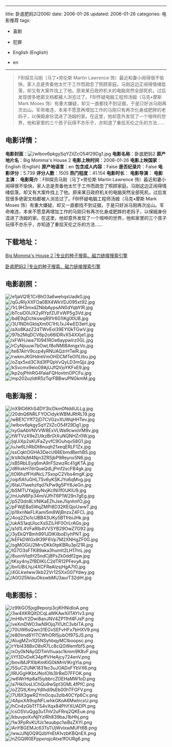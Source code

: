 
---
title: 卧底肥妈2(2006)
date: 2006-01-26
updated: 2006-01-26
categories: 电影推荐
tags:
- 喜剧
- 犯罪

- English (English)
- en
---


> FBI探员马刚（马丁•劳伦斯 Martin Lawrence 饰）最近和妻小闹得很不愉快，家人总是责备他太忙于工作而疏忽了照顾家庭。马刚这边正闹得情绪低落，却又有大案件找上了他。原来某日政府机关的电脑突然全部死机，过后发现很多绝密文档都被人浏览过了。FBI怀疑电脑工程师汤姆（马克•摩斯 Mark Moses 饰）有重大嫌疑，却又一直都找不到证据，于是只好派马刚再次出山。军命难违，本来不愿意再增加工作的马刚只有再次化身成肥胖的老妈子，以保姆身份混进了汤姆的家。在这里，他却意外发现了一个喧哗的世界，他和家里的三个孩子玩得不亦乐乎，亦知道了重拾天伦之乐的方法……

## **电影详情**：

**电影封面**：<img src="https://image.tmdb.org/t/p/w200/wlbov6pkgySqYZilZcO54f29Dg1.jpg" alt="/wlbov6pkgySqYZilZcO54f29Dg1.jpg" title="/wlbov6pkgySqYZilZcO54f29Dg1.jpg">
**电影名称**：卧底肥妈2
**原产地片名**：Big Momma's House 2
**电影上映时间**：2006-01-26
**电影上映国家**：English (English)
**原产地语言**：en
**包含成人内容**：False
**是否纪录片**：False
**电影评分**：5.739
**评分人数**：1505
**热门程度**：41.154
**电影时长**：
**电影导演**：
**电影主演**：
**电影简介**：FBI探员马刚（马丁•劳伦斯 Martin Lawrence 饰）最近和妻小闹得很不愉快，家人总是责备他太忙于工作而疏忽了照顾家庭。马刚这边正闹得情绪低落，却又有大案件找上了他。原来某日政府机关的电脑突然全部死机，过后发现很多绝密文档都被人浏览过了。FBI怀疑电脑工程师汤姆（马克•摩斯 Mark Moses 饰）有重大嫌疑，却又一直都找不到证据，于是只好派马刚再次出山。军命难违，本来不愿意再增加工作的马刚只有再次化身成肥胖的老妈子，以保姆身份混进了汤姆的家。在这里，他却意外发现了一个喧哗的世界，他和家里的三个孩子玩得不亦乐乎，亦知道了重拾天伦之乐的方法……

## **下载地址**：
[Big Momma's House 2 |专业的种子搜索、磁力链接搜索引擎](https://movie.amd794.com:2083/?search=Big%20Momma%27s%20House%202&ordering=&mode=match_phrase&page_size=10&page=1)

[卧底肥妈2 |专业的种子搜索、磁力链接搜索引擎](https://movie.amd794.com:2083/?search=%E5%8D%A7%E5%BA%95%E8%82%A5%E5%A6%882&ordering=&mode=match_phrase&page_size=10&page=1)
 

## **电影剧照**：
<img src="https://image.tmdb.org/t/p/original/e1jaVQ1E1CrBhO3a6wehqsUadk0.jpg" alt="/e1jaVQ1E1CrBhO3a6wehqsUadk0.jpg" title="/e1jaVQ1E1CrBhO3a6wehqsUadk0.jpg"><img src="https://image.tmdb.org/t/p/original/qGJRlyXXFOa0BX4WkVDJ095xt92.jpg" alt="/qGJRlyXXFOa0BX4WkVDJ095xt92.jpg" title="/qGJRlyXXFOa0BX4WkVDJ095xt92.jpg"><img src="https://image.tmdb.org/t/p/original/1rL9H3mxdZNbbAypsAN0dYqbYlR.jpg" alt="/1rL9H3mxdZNbbAypsAN0dYqbYlR.jpg" title="/1rL9H3mxdZNbbAypsAN0dYqbYlR.jpg"><img src="https://image.tmdb.org/t/p/original/bTcsiD0lJX2yRYpfZUFxWP5g3Vd.jpg" alt="/bTcsiD0lJX2yRYpfZUFxWP5g3Vd.jpg" title="/bTcsiD0lJX2yRYpfZUFxWP5g3Vd.jpg"><img src="https://image.tmdb.org/t/p/original/bdE9qDchkswqR91r6G1iKgIXlU8.jpg" alt="/bdE9qDchkswqR91r6G1iKgIXlU8.jpg" title="/bdE9qDchkswqR91r6G1iKgIXlU8.jpg"><img src="https://image.tmdb.org/t/p/original/3U1NDhGkIqXm0C1HL1xJ4wED3eH.jpg" alt="/3U1NDhGkIqXm0C1HL1xJ4wED3eH.jpg" title="/3U1NDhGkIqXm0C1HL1xJ4wED3eH.jpg"><img src="https://image.tmdb.org/t/p/original/aXo8KazZ2dTWvEoI39EYl0kTGwV.jpg" alt="/aXo8KazZ2dTWvEoI39EYl0kTGwV.jpg" title="/aXo8KazZ2dTWvEoI39EYl0kTGwV.jpg"><img src="https://image.tmdb.org/t/p/original/97b2MqDCV6p2o66IDRvX54XXje1.jpg" alt="/97b2MqDCV6p2o66IDRvX54XXje1.jpg" title="/97b2MqDCV6p2o66IDRvX54XXje1.jpg"><img src="https://image.tmdb.org/t/p/original/xFWHJwa710941ROe6aypwlrz0GL.jpg" alt="/xFWHJwa710941ROe6aypwlrz0GL.jpg" title="/xFWHJwa710941ROe6aypwlrz0GL.jpg"><img src="https://image.tmdb.org/t/p/original/rCyNjiuuw7bOwLf8oNMI8AmgxVo.jpg" alt="/rCyNjiuuw7bOwLf8oNMI8AmgxVo.jpg" title="/rCyNjiuuw7bOwLf8oNMI8AmgxVo.jpg"><img src="https://image.tmdb.org/t/p/original/te87AIrV9ccp4yRNUAQzrHTeIR.jpg" alt="/te87AIrV9ccp4yRNUAQzrHTeIR.jpg" title="/te87AIrV9ccp4yRNUAQzrHTeIR.jpg"><img src="https://image.tmdb.org/t/p/original/rwkmJKGHdreVmOHDCMTeOI1Ltbu.jpg" alt="/rwkmJKGHdreVmOHDCMTeOI1Ltbu.jpg" title="/rwkmJKGHdreVmOHDCMTeOI1Ltbu.jpg"><img src="https://image.tmdb.org/t/p/original/oZqx5xd3CXd3fPQpVvQyLD3mQjz.jpg" alt="/oZqx5xd3CXd3fPQpVvQyLD3mQjz.jpg" title="/oZqx5xd3CXd3fPQpVvQyLD3mQjz.jpg"><img src="https://image.tmdb.org/t/p/original/kSvcmx9eio09AjUJfQVjoYKFxE9.jpg" alt="/kSvcmx9eio09AjUJfQVjoYKFxE9.jpg" title="/kSvcmx9eio09AjUJfQVjoYKFxE9.jpg"><img src="https://image.tmdb.org/t/p/original/kp2ojPhhRG4falaFQHovtmOPCFu.jpg" alt="/kp2ojPhhRG4falaFQHovtmOPCFu.jpg" title="/kp2ojPhhRG4falaFQHovtmOPCFu.jpg"><img src="https://image.tmdb.org/t/p/original/mp202uzIdtR5zTqrFBBwuPNGkmM.jpg" alt="/mp202uzIdtR5zTqrFBBwuPNGkmM.jpg" title="/mp202uzIdtR5zTqrFBBwuPNGkmM.jpg">

## **电影海报**：
<img src="https://image.tmdb.org/t/p/original/nX9IG6KhS4DY3tcDkm0NddIJLLg.jpg" alt="/nX9IG6KhS4DY3tcDkm0NddIJLLg.jpg" title="/nX9IG6KhS4DY3tcDkm0NddIJLLg.jpg"><img src="https://image.tmdb.org/t/p/original/20dnQ6NRLFYOCldykWBMJRtRL19.jpg" alt="/20dnQ6NRLFYOCldykWBMJRtRL19.jpg" title="/20dnQ6NRLFYOCldykWBMJRtRL19.jpg"><img src="https://image.tmdb.org/t/p/original/wBE1CYff72jD7CVGzvXUWqHHTev.jpg" alt="/wBE1CYff72jD7CVGzvXUWqHHTev.jpg" title="/wBE1CYff72jD7CVGzvXUWqHHTev.jpg"><img src="https://image.tmdb.org/t/p/original/wlbov6pkgySqYZilZcO54f29Dg1.jpg" alt="/wlbov6pkgySqYZilZcO54f29Dg1.jpg" title="/wlbov6pkgySqYZilZcO54f29Dg1.jpg"><img src="https://image.tmdb.org/t/p/original/xyGaAbVNVVW8ExVLWa9cwioVM9v.jpg" alt="/xyGaAbVNVVW8ExVLWa9cwioVM9v.jpg" title="/xyGaAbVNVVW8ExVLWa9cwioVM9v.jpg"><img src="https://image.tmdb.org/t/p/original/tWTVzX9eZUikzBrGtXuNQNHZr0W.jpg" alt="/tWTVzX9eZUikzBrGtXuNQNHZr0W.jpg" title="/tWTVzX9eZUikzBrGtXuNQNHZr0W.jpg"><img src="https://image.tmdb.org/t/p/original/jqUiXp2sKUFaZyvfC9OuhqvS8G1.jpg" alt="/jqUiXp2sKUFaZyvfC9OuhqvS8G1.jpg" title="/jqUiXp2sKUFaZyvfC9OuhqvS8G1.jpg"><img src="https://image.tmdb.org/t/p/original/uJw6LhRbDt8nuqh21xeqERLF1Zx.jpg" alt="/uJw6LhRbDt8nuqh21xeqERLF1Zx.jpg" title="/uJw6LhRbDt8nuqh21xeqERLF1Zx.jpg"><img src="https://image.tmdb.org/t/p/original/ssCqktOGHA3DecU68EbmdBerhBS.jpg" alt="/ssCqktOGHA3DecU68EbmdBerhBS.jpg" title="/ssCqktOGHA3DecU68EbmdBerhBS.jpg"><img src="https://image.tmdb.org/t/p/original/kVA0kjM4Njn3ZR5jbP9Reynx5N6.jpg" alt="/kVA0kjM4Njn3ZR5jbP9Reynx5N6.jpg" title="/kVA0kjM4Njn3ZR5jbP9Reynx5N6.jpg"><img src="https://image.tmdb.org/t/p/original/sB5RbLEyq6mA9rFSzwzRc41gKTA.jpg" alt="/sB5RbLEyq6mA9rFSzwzRc41gKTA.jpg" title="/sB5RbLEyq6mA9rFSzwzRc41gKTA.jpg"><img src="https://image.tmdb.org/t/p/original/dRhxkH7drQueQdLjPmf2scFB4gk.jpg" alt="/dRhxkH7drQueQdLjPmf2scFB4gk.jpg" title="/dRhxkH7drQueQdLjPmf2scFB4gk.jpg"><img src="https://image.tmdb.org/t/p/original/tOl6hzfFHdNcL7SxopC2Vbs4mgK.jpg" alt="/tOl6hzfFHdNcL7SxopC2Vbs4mgK.jpg" title="/tOl6hzfFHdNcL7SxopC2Vbs4mgK.jpg"><img src="https://image.tmdb.org/t/p/original/oipfIAfuGHL7Sv6yKSKJYo6qMvg.jpg" alt="/oipfIAfuGHL7Sv6yKSKJYo6qMvg.jpg" title="/oipfIAfuGHL7Sv6yKSKJYo6qMvg.jpg"><img src="https://image.tmdb.org/t/p/original/6IaU7iwehzfqd7kPw9g5PY8JeGn.jpg" alt="/6IaU7iwehzfqd7kPw9g5PY8JeGn.jpg" title="/6IaU7iwehzfqd7kPw9g5PY8JeGn.jpg"><img src="https://image.tmdb.org/t/p/original/bSMTUYajjgyNvjKclNi1f0UKlU9.jpg" alt="/bSMTUYajjgyNvjKclNi1f0UKlU9.jpg" title="/bSMTUYajjgyNvjKclNi1f0UKlU9.jpg"><img src="https://image.tmdb.org/t/p/original/mUuN6Fp34miVJfhT6P1W29n7gEg.jpg" alt="/mUuN6Fp34miVJfhT6P1W29n7gEg.jpg" title="/mUuN6Fp34miVJfhT6P1W29n7gEg.jpg"><img src="https://image.tmdb.org/t/p/original/p5Z0dn8LVNlKaEZhJxeJ1qnhnfO.jpg" alt="/p5Z0dn8LVNlKaEZhJxeJ1qnhnfO.jpg" title="/p5Z0dn8LVNlKaEZhJxeJ1qnhnfO.jpg"><img src="https://image.tmdb.org/t/p/original/pFWjEBa5WqZMPi8D32KEQjoUwwT.jpg" alt="/pFWjEBa5WqZMPi8D32KEQjoUwwT.jpg" title="/pFWjEBa5WqZMPi8D32KEQjoUwwT.jpg"><img src="https://image.tmdb.org/t/p/original/p19xnNeFLKami5m8WjBnzxZ4FCL.jpg" alt="/p19xnNeFLKami5m8WjBnzxZ4FCL.jpg" title="/p19xnNeFLKami5m8WjBnzxZ4FCL.jpg"><img src="https://image.tmdb.org/t/p/original/4oq2Zlo1cUBB43UKy5BTfrbiJHk.jpg" alt="/4oq2Zlo1cUBB43UKy5BTfrbiJHk.jpg" title="/4oq2Zlo1cUBB43UKy5BTfrbiJHk.jpg"><img src="https://image.tmdb.org/t/p/original/ukAS1aqUIucXsSZiLHF0OrLrAGs.jpg" alt="/ukAS1aqUIucXsSZiLHF0OrLrAGs.jpg" title="/ukAS1aqUIucXsSZiLHF0OrLrAGs.jpg"><img src="https://image.tmdb.org/t/p/original/a1d1L4VFaRlb4VVSYB29OwZ7G92.jpg" alt="/a1d1L4VFaRlb4VVSYB29OwZ7G92.jpg" title="/a1d1L4VFaRlb4VVSYB29OwZ7G92.jpg"><img src="https://image.tmdb.org/t/p/original/3yEkQYBmh991JDIKiIboElyhPNT.jpg" alt="/3yEkQYBmh991JDIKiIboElyhPNT.jpg" title="/3yEkQYBmh991JDIKiIboElyhPNT.jpg"><img src="https://image.tmdb.org/t/p/original/kEFkDWGx9l39F6Vp7M2XNHgZF0G.jpg" alt="/kEFkDWGx9l39F6Vp7M2XNHgZF0G.jpg" title="/kEFkDWGx9l39F6Vp7M2XNHgZF0G.jpg"><img src="https://image.tmdb.org/t/p/original/sgMOGiU2MrvDKk0tpKBRu3pI21R.jpg" alt="/sgMOGiU2MrvDKk0tpKBRu3pI21R.jpg" title="/sgMOGiU2MrvDKk0tpKBRu3pI21R.jpg"><img src="https://image.tmdb.org/t/p/original/lG7O3sFTK89aka3humlt2LH17mL.jpg" alt="/lG7O3sFTK89aka3humlt2LH17mL.jpg" title="/lG7O3sFTK89aka3humlt2LH17mL.jpg"><img src="https://image.tmdb.org/t/p/original/8uonVIqtH25ndCjBPsZk0ddf2gw.jpg" alt="/8uonVIqtH25ndCjBPsZk0ddf2gw.jpg" title="/8uonVIqtH25ndCjBPsZk0ddf2gw.jpg"><img src="https://image.tmdb.org/t/p/original/tKsy4nyZfBDIKLC2dTR12PFevyA.jpg" alt="/tKsy4nyZfBDIKLC2dTR12PFevyA.jpg" title="/tKsy4nyZfBDIKLC2dTR12PFevyA.jpg"><img src="https://image.tmdb.org/t/p/original/bvlUBiLhjJ4XCFReAlzsjHgA7t0.jpg" alt="/bvlUBiLhjJ4XCFReAlzsjHgA7t0.jpg" title="/bvlUBiLhjJ4XCFReAlzsjHgA7t0.jpg"><img src="https://image.tmdb.org/t/p/original/4GLkwlww3kb22Vr12SXxG07Ydwy.jpg" alt="/4GLkwlww3kb22Vr12SXxG07Ydwy.jpg" title="/4GLkwlww3kb22Vr12SXxG07Ydwy.jpg"><img src="https://image.tmdb.org/t/p/original/A0O25lkIauOkswbMU3aurT32diH.jpg" alt="/A0O25lkIauOkswbMU3aurT32diH.jpg" title="/A0O25lkIauOkswbMU3aurT32diH.jpg">

## **电影图标**：
<img src="https://image.tmdb.org/t/p/original/z99iGO5jxg9eporp3cjKHNidIoA.png" alt="/z99iGO5jxg9eporp3cjKHNidIoA.png" title="/z99iGO5jxg9eporp3cjKHNidIoA.png"><img src="https://image.tmdb.org/t/p/original/3w4XKRQItDCqLaWKAwXilTAYIv3.png" alt="/3w4XKRQItDCqLaWKAwXilTAYIv3.png" title="/3w4XKRQItDCqLaWKAwXilTAYIv3.png"><img src="https://image.tmdb.org/t/p/original/mH6vY2Dwi8anJNV4ZP11hf4FJsP.png" alt="/mH6vY2Dwi8anJNV4ZP11hf4FJsP.png" title="/mH6vY2Dwi8anJNV4ZP11hf4FJsP.png"><img src="https://image.tmdb.org/t/p/original/veXmDWO3wN9Ojq7lI1JtC3vbITA.png" alt="/veXmDWO3wN9Ojq7lI1JtC3vbITA.png" title="/veXmDWO3wN9Ojq7lI1JtC3vbITA.png"><img src="https://image.tmdb.org/t/p/original/70UW6sQwn31EGvSEFvHFx7bHXV9.png" alt="/70UW6sQwn31EGvSEFvHFx7bHXV9.png" title="/70UW6sQwn31EGvSEFvHFx7bHXV9.png"><img src="https://image.tmdb.org/t/p/original/e80tmd6YlTCWhORl5jubOf97SJS.png" alt="/e80tmd6YlTCWhORl5jubOf97SJS.png" title="/e80tmd6YlTCWhORl5jubOf97SJS.png"><img src="https://image.tmdb.org/t/p/original/AlugMZin1Q5NSyhbqyMCIboopsc.png" alt="/AlugMZin1Q5NSyhbqyMCIboopsc.png" title="/AlugMZin1Q5NSyhbqyMCIboopsc.png"><img src="https://image.tmdb.org/t/p/original/rYbl438BxO8xR7Lc8cQGWemfbf5.png" alt="/rYbl438BxO8xR7Lc8cQGWemfbf5.png" title="/rYbl438BxO8xR7Lc8cQGWemfbf5.png"><img src="https://image.tmdb.org/t/p/original/xOy0kNAyGDTmVhuasc1kmm9K8vF.png" alt="/xOy0kNAyGDTmVhuasc1kmm9K8vF.png" title="/xOy0kNAyGDTmVhuasc1kmm9K8vF.png"><img src="https://image.tmdb.org/t/p/original/iYf3DvDxK34pffVHeAjcy724enV.png" alt="/iYf3DvDxK34pffVHeAjcy724enV.png" title="/iYf3DvDxK34pffVHeAjcy724enV.png"><img src="https://image.tmdb.org/t/p/original/bnviMJPXIbKmKlG0kMnVIKrgYia.png" alt="/bnviMJPXIbKmKlG0kMnVIKrgYia.png" title="/bnviMJPXIbKmKlG0kMnVIKrgYia.png"><img src="https://image.tmdb.org/t/p/original/5SuC2UNK1831kc3uJOADxFYbVX6.png" alt="/5SuC2UNK1831kc3uJOADxFYbVX6.png" title="/5SuC2UNK1831kc3uJOADxFYbVX6.png"><img src="https://image.tmdb.org/t/p/original/lRUGgHKbtJNoIOlb3IrBeD7FFOK.png" alt="/lRUGgHKbtJNoIOlb3IrBeD7FFOK.png" title="/lRUGgHKbtJNoIOlb3IrBeD7FFOK.png"><img src="https://image.tmdb.org/t/p/original/w6WrHtp8a15iybbrcZOEHaMW1oD.png" alt="/w6WrHtp8a15iybbrcZOEHaMW1oD.png" title="/w6WrHtp8a15iybbrcZOEHaMW1oD.png"><img src="https://image.tmdb.org/t/p/original/a7Hk0osLIChQu9wSpt3GML4fPfC.png" alt="/a7Hk0osLIChQu9wSpt3GML4fPfC.png" title="/a7Hk0osLIChQu9wSpt3GML4fPfC.png"><img src="https://image.tmdb.org/t/p/original/oZZGtLKmyYdIhdi9sEb00hTFGFV.png" alt="/oZZGtLKmyYdIhdi9sEb00hTFGFV.png" title="/oZZGtLKmyYdIhdi9sEb00hTFGFV.png"><img src="https://image.tmdb.org/t/p/original/7U8X3gwR2Ym0cqu3zIb40CYp6Cv.png" alt="/7U8X3gwR2Ym0cqu3zIb40CYp6Cv.png" title="/7U8X3gwR2Ym0cqu3zIb40CYp6Cv.png"><img src="https://image.tmdb.org/t/p/original/4ApxXA9opNFLwhkGKoA6MwtrcxU.png" alt="/4ApxXA9opNFLwhkGKoA6MwtrcxU.png" title="/4ApxXA9opNFLwhkGKoA6MwtrcxU.png"><img src="https://image.tmdb.org/t/p/original/hCn4zGbTfTS4vXqx84PhYXUADPl.png" alt="/hCn4zGbTfTS4vXqx84PhYXUADPl.png" title="/hCn4zGbTfTS4vXqx84PhYXUADPl.png"><img src="https://image.tmdb.org/t/p/original/csOSVuQgg3u17nV2uFRrq2QKEue.png" alt="/csOSVuQgg3u17nV2uFRrq2QKEue.png" title="/csOSVuQgg3u17nV2uFRrq2QKEue.png"><img src="https://image.tmdb.org/t/p/original/kbuvpoXvNjlYzIRh839baJ1bHhj.png" alt="/kbuvpoXvNjlYzIRh839baJ1bHhj.png" title="/kbuvpoXvNjlYzIRh839baJ1bHhj.png"><img src="https://image.tmdb.org/t/p/original/1w3PpRvKUfJc1euubpc1wBsZXYI.png" alt="/1w3PpRvKUfJc1euubpc1wBsZXYI.png" title="/1w3PpRvKUfJc1euubpc1wBsZXYI.png"><img src="https://image.tmdb.org/t/p/original/AnYBGEMJc63TsTUjWvlxwMUFt6B.png" alt="/AnYBGEMJc63TsTUjWvlxwMUFt6B.png" title="/AnYBGEMJc63TsTUjWvlxwMUFt6B.png"><img src="https://image.tmdb.org/t/p/original/wwJJNjOQ9QzbYnEtA1vzbKBQnEX.png" alt="/wwJJNjOQ9QzbYnEtA1vzbKBQnEX.png" title="/wwJJNjOQ9QzbYnEtA1vzbKBQnEX.png"><img src="https://image.tmdb.org/t/p/original/nZGQIR0EFppxnsjcAtxe1fOURg6.png" alt="/nZGQIR0EFppxnsjcAtxe1fOURg6.png" title="/nZGQIR0EFppxnsjcAtxe1fOURg6.png">
